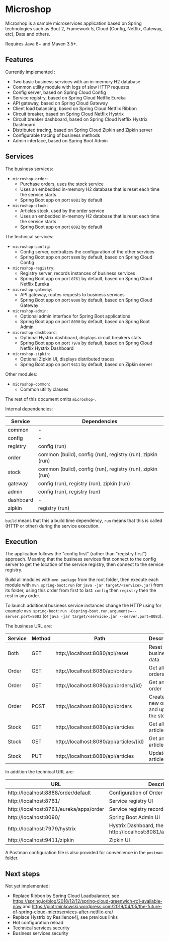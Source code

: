 # Microshop

Microshop is a sample microservices application based on Spring technologies
such as Boot 2, Framework 5, Cloud (Config, Netflix, Gateway, etc), Data
and others.

Requires Java 8+ and Maven 3.5+.

## Features

Currently implemented :
- Two basic business services with an in-memory H2 database
- Common utility module with logs of slow HTTP requests
- Config server, based on Spring Cloud Config
- Service registry, based on Spring Cloud Netflix Eureka
- API gateway, based on Spring Cloud Gateway
- Client load balancing, based on Spring Cloud Netflix Ribbon
- Circuit breaker, based on Spring Cloud Netflix Hystrix
- Circuit breaker dashboard, based on Spring Cloud Netflix Hystrix Dashboard
- Distributed tracing, based on Spring Cloud Zipkin and Zipkin server
- Configurable tracing of business methods
- Admin interface, based on Spring Boot Admin

## Services

The business services:
- `microshop-order`:
  - Purchase orders, uses the stock service
  - Uses an embedded in-memory H2 database that is reset each time the service starts
  - Spring Boot app on port `8081` by default
- `microshop-stock`:
  - Articles stock, used by the order service
  - Uses an embedded in-memory H2 database that is reset each time the service starts
  - Spring Boot app on port `8082` by default

The technical services:
- `microshop-config`:
  - Config server, centralizes the configuration of the other services
  - Spring Boot app on port `8888` by default, based on Spring Cloud Config
- `microshop-registry`:
  - Registry server, records instances of business services
  - Spring Boot app on port `8761` by default, based on Spring Cloud Netflix Eureka
- `microshop-gateway`:
  - API gateway, routes requests to business services
  - Spring Boot app on port `8080` by default, based on Spring Cloud Gateway
- `microshop-admin`:
  - Optional admin interface for Spring Boot applications
  - Spring Boot app on port `8090` by default, based on Spring Boot Admin
- `microshop-dashboard`:
  - Optional Hystrix dashboard, displays circuit breakers stats
  - Spring Boot app on port `7979` by default, based on Spring Cloud Netflix Hystrix Dashboard
- `microshop-zipkin`:
  - Optional Zipkin UI, displays distributed traces
  - Spring Boot app on port `9411` by default, based on Zipkin server

Other modules:
- `microshop-common`:
  - Common utility classes

The rest of this document omits `microshop-`.

Internal dependencies:

Service   | Dependencies
----------|--------------
common    | -
config    | -
registry  | config (run)
order     | common (build), config (run), registry (run), zipkin (run)
stock     | common (build), config (run), registry (run), zipkin (run)
gateway   | config (run), registry (run), zipkin (run)
admin     | config (run), registry (run)
dashboard | -
zipkin    | registry (run)

`build` means that this a build time dependency, `run` means that this is called
(HTTP or other) during the service execution.

## Execution

The application follows the "config first" (rather than "registry first") approach.
Meaning that the business services first connect to the config server
to get the location of the service registry, then connect to the service
registry.

Build all modules with `mvn package` from the root folder,
then execute each module with `mvn spring-boot:run` (or `java -jar target/<service>.jar`)
from its folder, using this order from first to last: `config` then
`registry` then the rest in any order.

To launch additional business service instances change the HTTP using for example
`mvn spring-boot:run -Dspring-boot.run.arguments=--server.port=8083`
(or `java -jar target/<service>.jar --server.port=8083`).

The business URL are:

Service | Method | Path                                    | Description
--------|--------|-----------------------------------------|------------
Both    | GET    | http://localhost:8080/api/reset         | Reset all business data
Order   | GET    | http://localhost:8080/api/orders        | Get all orders
Order   | GET    | http://localhost:8080/api/orders/{id}   | Get an order
Order   | POST   | http://localhost:8080/api/orders        | Create a new order and update the stock
Stock   | GET    | http://localhost:8080/api/articles      | Get all articles
Stock   | GET    | http://localhost:8080/api/articles/{id} | Get an article
Stock   | PUT    | http://localhost:8080/api/articles      | Update an article

In addition the technical URL are:

URL                                     | Description
----------------------------------------|------------
http://localhost:8888/order/default     | Configuration of Order
http://localhost:8761/                  | Service registry UI
http://localhost:8761/eureka/apps/order | Service registry records of Order
http://localhost:8090/                  | Spring Boot Admin UI
http://localhost:7979/hystrix           | Hystrix Dashboard, then use http://localhost:8081/actuator/hystrix.stream
http://localhost:9411/zipkin            | Zipkin UI

A Postman configuration file is also provided for convenience in the `postman` folder.

## Next steps

Not yet implemented:
- Replace Ribbon by Spring Cloud Loadbalancer,
  see https://spring.io/blog/2018/12/12/spring-cloud-greenwich-rc1-available-now
  and https://piotrminkowski.wordpress.com/2019/04/05/the-future-of-spring-cloud-microservices-after-netflix-era/
- Replace Hystrix by Resilience4j, see previous links
- Hot configuration reload
- Technical services security
- Business services security
